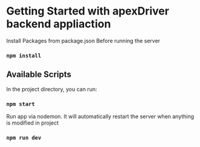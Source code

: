 # Getting Started with apexDriver backend appliaction

Install Packages from package.json
Before running the server

### `npm install`


## Available Scripts

In the project directory, you can run:

### `npm start`

Run app via nodemon. It will automatically restart the server
when anything is modified in project 

### `npm run dev`






